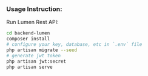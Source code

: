 ### Usage Instruction:

Run Lumen Rest API:

```bash
cd backend-lumen
composer install
# configure your key, database, etc in `.env` file
php artisan migrate --seed
# generate jwt token
php artisan jwt:secret
php artisan serve
```